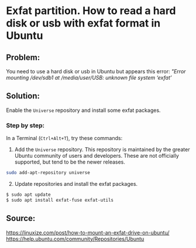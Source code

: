 # Exfat partition. How to read a hard disk or usb with exfat format in Ubuntu


## Problem: 

You need to use a hard disk or usb in Ubuntu but appears this error:  _"Error mounting /dev/sdb1 at /media/user/USB: unknown file system ‘exfat’_

## Solution:

Enable the ```Universe``` repository and install some exfat packages.

### Step by step:
In a Terminal (```Ctrl+Alt+T```), try these commands:
1. Add the ```Universe``` repository. This repository  is maintained by the greater Ubuntu community of users and developers. These are not officially supported, but tend to be the newer releases.

```bash
sudo add-apt-repository universe
```

2. Update repositories and install the exfat packages.

```bash
$ sudo apt update 
$ sudo apt install exfat-fuse exfat-utils

```
## Source:

 <https://linuxize.com/post/how-to-mount-an-exfat-drive-on-ubuntu/>
 <https://help.ubuntu.com/community/Repositories/Ubuntu>